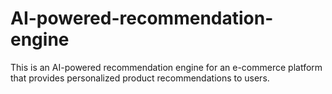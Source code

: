 # AI-powered-recommendation-engine
This is an AI-powered recommendation engine for an e-commerce platform that provides personalized product recommendations to users.
